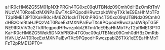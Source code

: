 aHR0cHM6ZG5SM01pNXhPRGh4TG0xc09qUTBNdz09Cmh0dHBzOmRtTnVNUzV4T0RoeExtMXNPalEwTXc9PQpodHRwczpkbWhyTXk1eE9EaHhMbTFzT2pRME13PT0KaHR0cHM6ZG1ock1TNXhPRGh4TG0xc09qUTBNdz09Cmh0dHBzOmRtaHJPQzV4T0RoeExtMXNPalEwTXc9PQpodHRwczpabWRpTG5FNE9IRXViV3c2TkRRegpodHRwczpkblZ6Tmk1eE9EaHhMbTFzT2pRME13PT0KaHR0cHM6ZG5Wek5DNXhPRGh4TG0xc09qUTBNdz09Cmh0dHBzOmRtbHVNUzV4T0RoeExtMXNPalEwTXc9PQpodHRwczpablZ6TXk1eE9EaHhMbTFzT2pRME13PT0=
